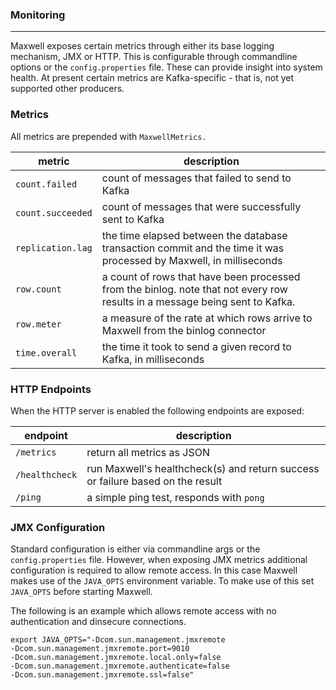 ### Monitoring
***
Maxwell exposes certain metrics through either its base logging mechanism, JMX or HTTP. This is configurable through commandline options
or the `config.properties` file. These can provide insight into system health.
At present certain metrics are Kafka-specific - that is, not yet supported other producers.

### Metrics
All metrics are prepended with `MaxwellMetrics.`

metric                         | description
-------------------------------|-------------------------------------
`count.failed`                 | count of messages that failed to send to Kafka
`count.succeeded`              | count of messages that were successfully sent to Kafka
`replication.lag`              | the time elapsed between the database transaction commit and the time it was processed by Maxwell, in milliseconds
`row.count`                    | a count of rows that have been processed from the binlog. note that not every row results in a message being sent to Kafka.
`row.meter`                    | a measure of the rate at which rows arrive to Maxwell from the binlog connector
`time.overall`                 | the time it took to send a given record to Kafka, in milliseconds

### HTTP Endpoints
When the HTTP server is enabled the following endpoints are exposed:

endpoint                       | description
-------------------------------|-------------
`/metrics`                     | return all metrics as JSON
`/healthcheck`                 | run Maxwell's healthcheck(s) and return success or failure based on the result
`/ping`                        | a simple ping test, responds with `pong`

### JMX Configuration
Standard configuration is either via commandline args or the `config.properties` file. However, when exposing JMX metrics
additional configuration is required to allow remote access. In this case Maxwell makes use of the `JAVA_OPTS` environment variable.
To make use of this set `JAVA_OPTS` before starting Maxwell.

The following is an example which allows remote access with no authentication and dinsecure connections.

```
export JAVA_OPTS="-Dcom.sun.management.jmxremote
-Dcom.sun.management.jmxremote.port=9010
-Dcom.sun.management.jmxremote.local.only=false
-Dcom.sun.management.jmxremote.authenticate=false
-Dcom.sun.management.jmxremote.ssl=false"
```



<script>
  jQuery(document).ready(function () {
    jQuery("table").addClass("table table-condensed table-bordered table-hover");
  });
</script>